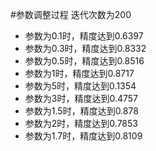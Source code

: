 #参数调整过程
迭代次数为200
* 参数为0.1时，精度达到0.6397
* 参数为0.3时，精度达到0.8332
* 参数为0.5时，精度达到0.8516
* 参数为1时，精度达到0.8717
* 参数为5时，精度达到0.1354
* 参数为3时，精度达到0.4757
* 参数为1.5时，精度达到0.878
* 参数为2时，精度达到0.7853
* 参数为1.7时，精度达到0.8109